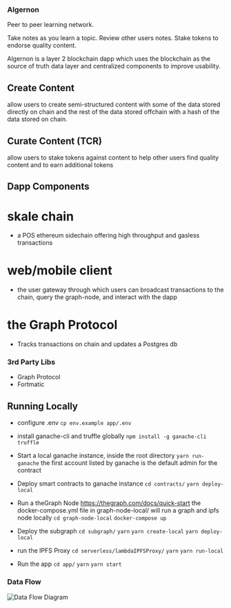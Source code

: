 ### Algernon

Peer to peer learning network.

Take notes as you learn a topic. Review other users notes. Stake tokens to endorse quality content.

Algernon is a layer 2 blockchain dapp which uses the blockchain as the source of truth data layer and centralized components to improve usability.


## Create Content
allow users to create semi-structured content with some of the data stored directly on chain and the rest of the data stored offchain with a hash of the data stored on chain.

## Curate Content (TCR)
allow users to stake tokens against content to help other users find quality content and to earn additional tokens

## Dapp Components

# skale chain
  - a POS ethereum sidechain offering high throughput and gasless transactions
  
# web/mobile client
  - the user gateway through which users can broadcast transactions to the chain, query the graph-node, and interact with the dapp

# the Graph Protocol
  - Tracks transactions on chain and updates a Postgres db

### 3rd Party Libs
  - Graph Protocol
  - Fortmatic

## Running Locally

- configure .env
`cp env.example app/.env`


- install ganache-cli and truffle globally
`npm install -g ganache-cli truffle`


- Start a local ganache instance, inside the root directory
`yarn run-ganache`
the first account listed by ganache is the default admin for the contract


- Deploy smart contracts to ganache instance
`cd contracts/`
`yarn deploy-local`


- Run a theGraph Node
  https://thegraph.com/docs/quick-start
the docker-compose.yml file in graph-node-local/ will run a graph and ipfs node locally
`cd graph-node-local`
`docker-compose up`

- Deploy the subgraph
`cd subgraph/`
`yarn`
`yarn create-local`
`yarn deploy-local`

- run the IPFS Proxy
`cd serverless/lambdaIPFSProxy/`
`yarn`
`yarn run-local`

- Run the app
`cd app/`
`yarn`
`yarn start`

### Data Flow
![Data Flow Diagram](images/algernon_data_flow.png)


